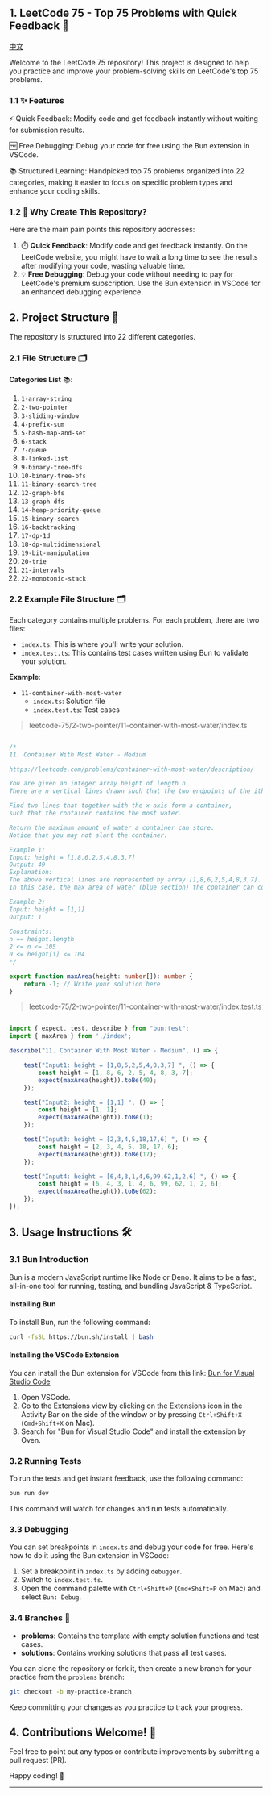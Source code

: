 ## 1. LeetCode 75 - Top 75 Problems with Quick Feedback 🚀

[中文](./README-zh_CN.md)

Welcome to the LeetCode 75 repository! This project is designed to help you practice and improve your problem-solving skills on LeetCode's top 75 problems. 

### 1.1 ✨ Features
⚡ Quick Feedback: Modify code and get feedback instantly without waiting for submission results.

🆓 Free Debugging: Debug your code for free using the Bun extension in VSCode.

📚 Structured Learning: Handpicked top 75 problems organized into 22 categories, making it easier to focus on specific problem types and enhance your coding skills.

### 1.2 🌟 Why Create This Repository? 

Here are the main pain points this repository addresses:

1. ⏱️ **Quick Feedback**: Modify code and get feedback instantly. On the LeetCode website, you might have to wait a long time to see the results after modifying your code, wasting valuable time.
2. 💡 **Free Debugging**: Debug your code without needing to pay for LeetCode's premium subscription. Use the Bun extension in VSCode for an enhanced debugging experience.

## 2. Project Structure 📁

The repository is structured into 22 different categories.

### 2.1 File Structure 🗂️

**Categories List** 📚:
1. `1-array-string`
2. `2-two-pointer`
3. `3-sliding-window`
4. `4-prefix-sum`
5. `5-hash-map-and-set`
6. `6-stack`
7. `7-queue`
8. `8-linked-list`
9. `9-binary-tree-dfs`
10. `10-binary-tree-bfs`
11. `11-binary-search-tree`
12. `12-graph-bfs`
13. `13-graph-dfs`
14. `14-heap-priority-queue`
15. `15-binary-search`
16. `16-backtracking`
17. `17-dp-1d`
18. `18-dp-multidimensional`
19. `19-bit-manipulation`
20. `20-trie`
21. `21-intervals`
22. `22-monotonic-stack`

### 2.2 Example File Structure 🗂️

Each category contains multiple problems. For each problem, there are two files:
- `index.ts`: This is where you'll write your solution.
- `index.test.ts`: This contains test cases written using Bun to validate your solution.

**Example**: 

- `11-container-with-most-water`
  - `index.ts`: Solution file
  - `index.test.ts`: Test cases

> leetcode-75/2-two-pointer/11-container-with-most-water/index.ts

```typescript

/*
11. Container With Most Water - Medium

https://leetcode.com/problems/container-with-most-water/description/

You are given an integer array height of length n. 
There are n vertical lines drawn such that the two endpoints of the ith line are (i, 0) and (i, height[i]).

Find two lines that together with the x-axis form a container, 
such that the container contains the most water.

Return the maximum amount of water a container can store.
Notice that you may not slant the container.

Example 1:
Input: height = [1,8,6,2,5,4,8,3,7]
Output: 49
Explanation: 
The above vertical lines are represented by array [1,8,6,2,5,4,8,3,7].
In this case, the max area of water (blue section) the container can contain is 49.

Example 2:
Input: height = [1,1]
Output: 1
 
Constraints:
n == height.length
2 <= n <= 105
0 <= height[i] <= 104
*/

export function maxArea(height: number[]): number {
    return -1; // Write your solution here
}
```

> leetcode-75/2-two-pointer/11-container-with-most-water/index.test.ts

```typescript

import { expect, test, describe } from "bun:test";
import { maxArea } from './index';

describe("11. Container With Most Water - Medium", () => {

    test("Input1: height = [1,8,6,2,5,4,8,3,7] ", () => {
        const height = [1, 8, 6, 2, 5, 4, 8, 3, 7];
        expect(maxArea(height)).toBe(49);
    });

    test("Input2: height = [1,1] ", () => {
        const height = [1, 1];
        expect(maxArea(height)).toBe(1);
    });

    test("Input3: height = [2,3,4,5,18,17,6] ", () => {
        const height = [2, 3, 4, 5, 18, 17, 6];
        expect(maxArea(height)).toBe(17);
    });

    test("Input4: height = [6,4,3,1,4,6,99,62,1,2,6] ", () => {
        const height = [6, 4, 3, 1, 4, 6, 99, 62, 1, 2, 6];
        expect(maxArea(height)).toBe(62);
    });
});
```

## 3. Usage Instructions 🛠️

### 3.1 Bun Introduction

Bun is a modern JavaScript runtime like Node or Deno. It aims to be a fast, all-in-one tool for running, testing, and bundling JavaScript & TypeScript.

#### Installing Bun

To install Bun, run the following command:

```bash
curl -fsSL https://bun.sh/install | bash
```

#### Installing the VSCode Extension

You can install the Bun extension for VSCode from this link: [Bun for Visual Studio Code](https://marketplace.visualstudio.com/items?itemName=oven.bun-vscode)

1. Open VSCode.
2. Go to the Extensions view by clicking on the Extensions icon in the Activity Bar on the side of the window or by pressing `Ctrl+Shift+X` (`Cmd+Shift+X` on Mac).
3. Search for "Bun for Visual Studio Code" and install the extension by Oven.

### 3.2 Running Tests

To run the tests and get instant feedback, use the following command:
```bash
bun run dev
```
This command will watch for changes and run tests automatically.

### 3.3 Debugging

You can set breakpoints in `index.ts` and debug your code for free. Here's how to do it using the Bun extension in VSCode:
1. Set a breakpoint in `index.ts` by adding `debugger`.
2. Switch to `index.test.ts`.
3. Open the command palette with `Ctrl+Shift+P` (`Cmd+Shift+P` on Mac) and select `Bun: Debug`.


### 3.4 Branches 🌿

- **problems**: Contains the template with empty solution functions and test cases.
- **solutions**: Contains working solutions that pass all test cases.

You can clone the repository or fork it, then create a new branch for your practice from the `problems` branch:
```bash
git checkout -b my-practice-branch
```
Keep committing your changes as you practice to track your progress.

## 4. Contributions Welcome! 🤝

Feel free to point out any typos or contribute improvements by submitting a pull request (PR).

Happy coding! 🎉

---

